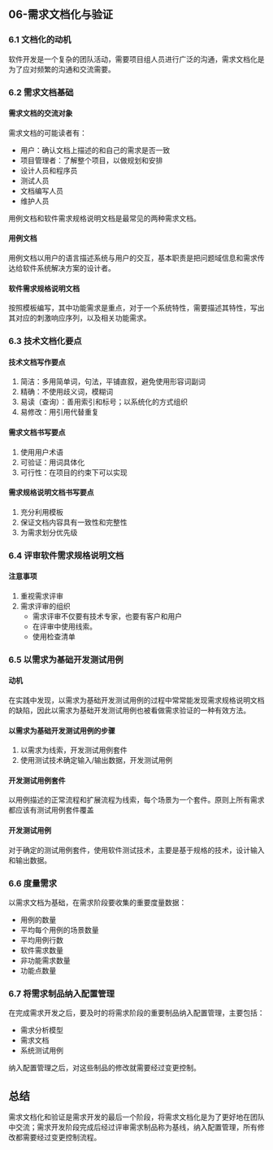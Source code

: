 ## 06-需求文档化与验证

### 6.1 文档化的动机

软件开发是一个复杂的团队活动，需要项目组人员进行广泛的沟通，需求文档化是为了应对频繁的沟通和交流需要。

### 6.2 需求文档基础

#### 需求文档的交流对象

需求文档的可能读者有：

- 用户：确认文档上描述的和自己的需求是否一致
- 项目管理者：了解整个项目，以做规划和安排
- 设计人员和程序员
- 测试人员
- 文档编写人员
- 维护人员

用例文档和软件需求规格说明文档是最常见的两种需求文档。

#### 用例文档

用例文档以用户的语言描述系统与用户的交互，基本职责是把问题域信息和需求传达给软件系统解决方案的设计者。

#### 软件需求规格说明文档

按照模板编写，其中功能需求是重点，对于一个系统特性，需要描述其特性，写出其对应的刺激响应序列，以及相关功能需求。

### 6.3 技术文档化要点

#### 技术文档写作要点

1. 简洁：多用简单词，句法，平铺直叙，避免使用形容词副词
2. 精确：不使用歧义词，模糊词
3. 易读（查询）：善用索引和标号；以系统化的方式组织
4. 易修改：用引用代替重复

#### 需求文档书写要点

1. 使用用户术语
2. 可验证：用词具体化
3. 可行性：在项目的约束下可以实现

#### 需求规格说明文档书写要点

1. 充分利用模板
2. 保证文档内容具有一致性和完整性
3. 为需求划分优先级

### 6.4 评审软件需求规格说明文档

#### 注意事项

1. 重视需求评审
2. 需求评审的组织
   - 需求评审不仅要有技术专家，也要有客户和用户
   - 在评审中使用线索。
   - 使用检查清单

### 6.5 以需求为基础开发测试用例

#### 动机

在实践中发现，以需求为基础开发测试用例的过程中常常能发现需求规格说明文档的缺陷，因此以需求为基础开发测试用例也被看做需求验证的一种有效方法。

#### 以需求为基础开发测试用例的步骤

1. 以需求为线索，开发测试用例套件
2. 使用测试技术确定输入/输出数据，开发测试用例

#### 开发测试用例套件

以用例描述的正常流程和扩展流程为线索，每个场景为一个套件。原则上所有需求都应该有测试用例套件覆盖

#### 开发测试用例

对于确定的测试用例套件，使用软件测试技术，主要是基于规格的技术，设计输入和输出数据。

### 6.6 度量需求

以需求文档为基础，在需求阶段要收集的重要度量数据：

- 用例的数量
- 平均每个用例的场景数量
- 平均用例行数
- 软件需求数量
- 非功能需求数量
- 功能点数量

### 6.7 将需求制品纳入配置管理

在完成需求开发之后，要及时的将需求阶段的重要制品纳入配置管理，主要包括：

- 需求分析模型
- 需求文档
- 系统测试用例

纳入配置管理之后，对这些制品的修改就需要经过变更控制。

## 总结

需求文档化和验证是需求开发的最后一个阶段，将需求文档化是为了更好地在团队中交流；需求开发阶段完成后经过评审需求制品称为基线，纳入配置管理，所有修改都需要经过变更控制流程。